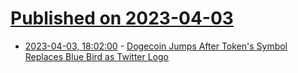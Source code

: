 # [Published on 2023-04-03](index.md)

* [2023-04-03, 18:02:00](https://slashdot.org/story/23/04/03/182219/dogecoin-jumps-after-tokens-symbol-replaces-blue-bird-as-twitter-logo?utm_source=rss1.0mainlinkanon&utm_medium=feed) - [Dogecoin Jumps After Token's Symbol Replaces Blue Bird as Twitter Logo](https://slashdot.org/story/23/04/03/182219/dogecoin-jumps-after-tokens-symbol-replaces-blue-bird-as-twitter-logo?utm_source=rss1.0mainlinkanon&utm_medium=feed)
